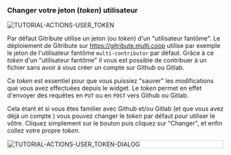 ### Changer votre jeton (_token_) utilisateur

<div>
  <img
    alt="TUTORIAL-ACTIONS-USER_TOKEN"
    src="https://raw.githubusercontent.com/multi-coop/vizboard-website-content/main/images/tutorial/commented/tutorial-06.png"
    />
</div>

Par défaut Gitribute utilise un jeton (ou _token_) d'un "utilisateur fantôme". Le déploiement de Gitribute sur https://gitribute.multi.coop utilise par exemple le jeton de l'utilisateur fantôme `multi-contributor` par défaut. Grâce à ce _token_ d'un "utilisateur fantôme" il vous est possible de contribuer à un fichier sans avoir à vous créer un compte sur Github ou Gitlab.

Ce _token_ est essentiel pour que vous puissiez "sauver" les modifications que vous avez effectuées depuis le widget. Le _token_ permet en effet d'envoyer des requêtes en `PUT` ou en `POST` vers Github ou Gitlab. 

Cela étant et si vous êtes familier avec Github et/ou Gitlab (et que vous avez déjà un compte ) vous pouvez changer le _token_ par défaut pour utiliser le vôtre. Cliquez simplement sur le bouton <span class="icon"><i class="mdi mdi-account"></i></span> puis cliquez sur "Changer", et enfin collez votre propre _token_.

<div style="border: thin solid lightgrey;">
  <img
    alt="TUTORIAL-ACTIONS-USER_TOKEN-DIALOG"
    src="https://raw.githubusercontent.com/multi-coop/vizboard-website-content/main/images/tutorial/actions-token.png"
    />
</div>
